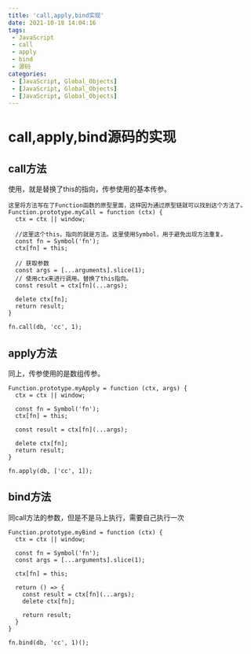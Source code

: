 ```yaml
---
title: 'call,apply,bind实现'
date: 2021-10-18 14:04:16
tags:
 - JavaScript
 - call
 - apply
 - bind
 - 源码
categories:
 - [JavaScript, Global_Objects]
 - [JavaScript, Global_Objects]
 - [JavaScript, Global_Objects]
---
```




#  call,apply,bind源码的实现



## call方法

使用，就是替换了this的指向，传参使用的基本传参。

```
这里将方法写在了Function函数的原型里面，这样因为通过原型链就可以找到这个方法了。
Function.prototype.myCall = function (ctx) {
  ctx = ctx || window;

  //这里这个this，指向的就是方法。这里使用Symbol，用于避免出现方法重复。
  const fn = Symbol('fn');
  ctx[fn] = this;

  // 获取参数
  const args = [...arguments].slice(1);
  // 使用ctx来进行调用。替换了this指向。
  const result = ctx[fn](...args);

  delete ctx[fn];
  return result;
}
```

```
fn.call(db, 'cc', 1);
```



## apply方法

同上，传参使用的是数组传参。

```
Function.prototype.myApply = function (ctx, args) {
  ctx = ctx || window;
  
  const fn = Symbol('fn');
  ctx[fn] = this;
  
  const result = ctx[fn](...args);
  
  delete ctx[fn];
  return result;
}
```

```
fn.apply(db, ['cc', 1]);
```



## bind方法

同call方法的参数，但是不是马上执行，需要自己执行一次

```
Function.prototype.myBind = function (ctx) {
  ctx = ctx || window;
  
  const fn = Symbol('fn');
  const args = [...arguments].slice(1);
  
  ctx[fn] = this;
  
  return () => {
    const result = ctx[fn](...args);
    delete ctx[fn];
    
    return result;
  }
}
```

```
fn.bind(db, 'cc', 1)();
```

